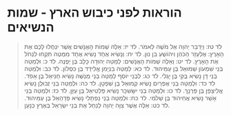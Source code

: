 # הוראות לפני כיבוש הארץ - שמות הנשיאים

> לד טז: וַיְדַבֵּר יְהוָה אֶל מֹשֶׁה לֵּאמֹר.
> לד יז: אֵלֶּה שְׁמוֹת הָאֲנָשִׁים אֲשֶׁר יִנְחֲלוּ לָכֶם אֶת הָאָרֶץ:  אֶלְעָזָר הַכֹּהֵן וִיהוֹשֻׁעַ בִּן נוּן.
> לד יח: וְנָשִׂיא אֶחָד נָשִׂיא אֶחָד מִמַּטֶּה תִּקְחוּ לִנְחֹל אֶת הָאָרֶץ.
> לד יט: וְאֵלֶּה שְׁמוֹת הָאֲנָשִׁים:  לְמַטֵּה יְהוּדָה כָּלֵב בֶּן יְפֻנֶּה.
> לד כ: וּלְמַטֵּה בְּנֵי שִׁמְעוֹן שְׁמוּאֵל בֶּן עַמִּיהוּד.
> לד כא: לְמַטֵּה בִנְיָמִן אֱלִידָד בֶּן כִּסְלוֹן.
> לד כב: וּלְמַטֵּה בְנֵי דָן נָשִׂיא בֻּקִּי בֶּן יָגְלִי.
> לד כג: לִבְנֵי יוֹסֵף לְמַטֵּה בְנֵי מְנַשֶּׁה נָשִׂיא חַנִּיאֵל בֶּן אֵפֹד.
> לד כד: וּלְמַטֵּה בְנֵי אֶפְרַיִם נָשִׂיא קְמוּאֵל בֶּן שִׁפְטָן.
> לד כה: וּלְמַטֵּה בְנֵי זְבוּלֻן נָשִׂיא אֱלִיצָפָן בֶּן פַּרְנָךְ.
> לד כו: וּלְמַטֵּה בְנֵי יִשָּׂשכָר נָשִׂיא פַּלְטִיאֵל בֶּן עַזָּן.
> לד כז: וּלְמַטֵּה בְנֵי אָשֵׁר נָשִׂיא אֲחִיהוּד בֶּן שְׁלֹמִי.
> לד כח: וּלְמַטֵּה בְנֵי נַפְתָּלִי נָשִׂיא פְּדַהְאֵל בֶּן עַמִּיהוּד.
> לד כט: אֵלֶּה אֲשֶׁר צִוָּה יְהוָה לְנַחֵל אֶת בְּנֵי יִשְׂרָאֵל בְּאֶרֶץ כְּנָעַן. 
 

